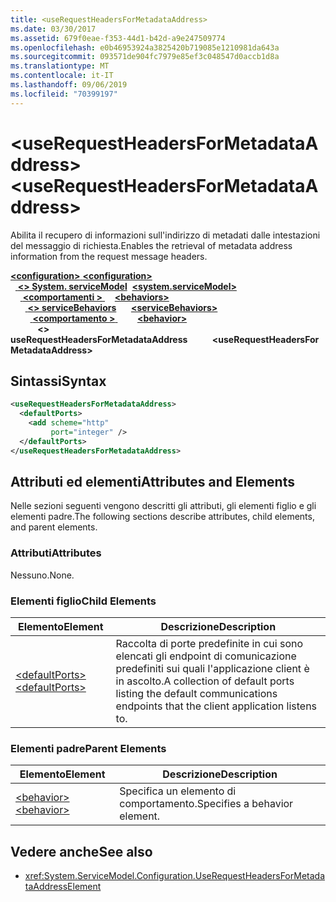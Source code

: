 ```yaml
---
title: <useRequestHeadersForMetadataAddress>
ms.date: 03/30/2017
ms.assetid: 679f0eae-f353-44d1-b42d-a9e247509774
ms.openlocfilehash: e0b46953924a3825420b719085e1210981da643a
ms.sourcegitcommit: 093571de904fc7979e85ef3c048547d0accb1d8a
ms.translationtype: MT
ms.contentlocale: it-IT
ms.lasthandoff: 09/06/2019
ms.locfileid: "70399197"
---
```

# <a name="userequestheadersformetadataaddress"></a><span data-ttu-id="f03c1-101">\<useRequestHeadersForMetadataAddress></span><span class="sxs-lookup"><span data-stu-id="f03c1-101">\<useRequestHeadersForMetadataAddress></span></span>
<span data-ttu-id="f03c1-102">Abilita il recupero di informazioni sull'indirizzo di metadati dalle intestazioni del messaggio di richiesta.</span><span class="sxs-lookup"><span data-stu-id="f03c1-102">Enables the retrieval of metadata address information from the request message headers.</span></span>  
  
<span data-ttu-id="f03c1-103">[ **\<configuration>** ](../configuration-element.md)</span><span class="sxs-lookup"><span data-stu-id="f03c1-103">[**\<configuration>**](../configuration-element.md)</span></span>\
<span data-ttu-id="f03c1-104">&nbsp;&nbsp;[ **\<> System. serviceModel**](system-servicemodel.md)</span><span class="sxs-lookup"><span data-stu-id="f03c1-104">&nbsp;&nbsp;[**\<system.serviceModel>**](system-servicemodel.md)</span></span>\
<span data-ttu-id="f03c1-105">&nbsp;&nbsp;&nbsp;&nbsp;[ **\<comportamenti >** ](behaviors.md)</span><span class="sxs-lookup"><span data-stu-id="f03c1-105">&nbsp;&nbsp;&nbsp;&nbsp;[**\<behaviors>**](behaviors.md)</span></span>\
<span data-ttu-id="f03c1-106">&nbsp;&nbsp;&nbsp;&nbsp;&nbsp;&nbsp;[ **\<> serviceBehaviors**](servicebehaviors.md)</span><span class="sxs-lookup"><span data-stu-id="f03c1-106">&nbsp;&nbsp;&nbsp;&nbsp;&nbsp;&nbsp;[**\<serviceBehaviors>**](servicebehaviors.md)</span></span>\
<span data-ttu-id="f03c1-107">&nbsp;&nbsp;&nbsp;&nbsp;&nbsp;&nbsp;&nbsp;&nbsp;[ **\<comportamento >** ](behavior-of-servicebehaviors.md)</span><span class="sxs-lookup"><span data-stu-id="f03c1-107">&nbsp;&nbsp;&nbsp;&nbsp;&nbsp;&nbsp;&nbsp;&nbsp;[**\<behavior>**](behavior-of-servicebehaviors.md)</span></span>\
<span data-ttu-id="f03c1-108">&nbsp;&nbsp;&nbsp;&nbsp;&nbsp;&nbsp;&nbsp;&nbsp;&nbsp;&nbsp; **\<> useRequestHeadersForMetadataAddress**</span><span class="sxs-lookup"><span data-stu-id="f03c1-108">&nbsp;&nbsp;&nbsp;&nbsp;&nbsp;&nbsp;&nbsp;&nbsp;&nbsp;&nbsp;**\<useRequestHeadersForMetadataAddress>**</span></span>  
  
## <a name="syntax"></a><span data-ttu-id="f03c1-109">Sintassi</span><span class="sxs-lookup"><span data-stu-id="f03c1-109">Syntax</span></span>  
  
```xml  
<useRequestHeadersForMetadataAddress>
  <defaultPorts>
    <add scheme="http"
         port="integer" />
  </defaultPorts>
</useRequestHeadersForMetadataAddress>
```  
  
## <a name="attributes-and-elements"></a><span data-ttu-id="f03c1-110">Attributi ed elementi</span><span class="sxs-lookup"><span data-stu-id="f03c1-110">Attributes and Elements</span></span>  
 <span data-ttu-id="f03c1-111">Nelle sezioni seguenti vengono descritti gli attributi, gli elementi figlio e gli elementi padre.</span><span class="sxs-lookup"><span data-stu-id="f03c1-111">The following sections describe attributes, child elements, and parent elements.</span></span>  
  
### <a name="attributes"></a><span data-ttu-id="f03c1-112">Attributi</span><span class="sxs-lookup"><span data-stu-id="f03c1-112">Attributes</span></span>  
 <span data-ttu-id="f03c1-113">Nessuno.</span><span class="sxs-lookup"><span data-stu-id="f03c1-113">None.</span></span>  
  
### <a name="child-elements"></a><span data-ttu-id="f03c1-114">Elementi figlio</span><span class="sxs-lookup"><span data-stu-id="f03c1-114">Child Elements</span></span>  
  
|<span data-ttu-id="f03c1-115">Elemento</span><span class="sxs-lookup"><span data-stu-id="f03c1-115">Element</span></span>|<span data-ttu-id="f03c1-116">Descrizione</span><span class="sxs-lookup"><span data-stu-id="f03c1-116">Description</span></span>|  
|-------------|-----------------|  
|[<span data-ttu-id="f03c1-117">\<defaultPorts></span><span class="sxs-lookup"><span data-stu-id="f03c1-117">\<defaultPorts></span></span>](defaultports.md)|<span data-ttu-id="f03c1-118">Raccolta di porte predefinite in cui sono elencati gli endpoint di comunicazione predefiniti sui quali l'applicazione client è in ascolto.</span><span class="sxs-lookup"><span data-stu-id="f03c1-118">A collection of default ports listing the default communications endpoints that the client application listens to.</span></span>|  
  
### <a name="parent-elements"></a><span data-ttu-id="f03c1-119">Elementi padre</span><span class="sxs-lookup"><span data-stu-id="f03c1-119">Parent Elements</span></span>  
  
|<span data-ttu-id="f03c1-120">Elemento</span><span class="sxs-lookup"><span data-stu-id="f03c1-120">Element</span></span>|<span data-ttu-id="f03c1-121">Descrizione</span><span class="sxs-lookup"><span data-stu-id="f03c1-121">Description</span></span>|  
|-------------|-----------------|  
|[<span data-ttu-id="f03c1-122">\<behavior></span><span class="sxs-lookup"><span data-stu-id="f03c1-122">\<behavior></span></span>](behavior-of-endpointbehaviors.md)|<span data-ttu-id="f03c1-123">Specifica un elemento di comportamento.</span><span class="sxs-lookup"><span data-stu-id="f03c1-123">Specifies a behavior element.</span></span>|  
  
## <a name="see-also"></a><span data-ttu-id="f03c1-124">Vedere anche</span><span class="sxs-lookup"><span data-stu-id="f03c1-124">See also</span></span>

- <xref:System.ServiceModel.Configuration.UseRequestHeadersForMetadataAddressElement>
